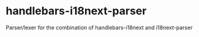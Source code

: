 # handlebars-i18next-parser
Parser/lexer for the combination of handlebars-i18next and i18next-parser
